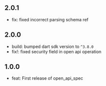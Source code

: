 ## 2.0.1
- fix: fixed incorrect parsing schema ref

## 2.0.0
- build: bumped dart sdk version to `^3.8.0`
- fix!: fixed security field in open api operation

## 1.0.0
- feat: First release of open_api_spec
